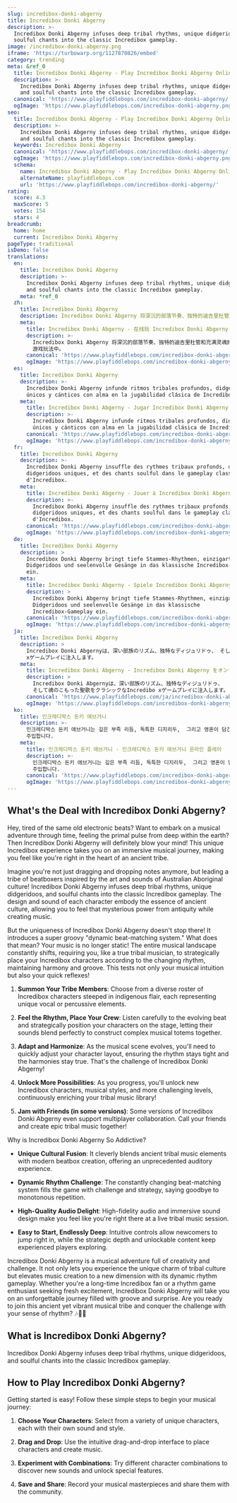 ```yaml
---
slug: incredibox-donki-abgerny
title: Incredibox Donki Abgerny
description: >-
  Incredibox Donki Abgerny infuses deep tribal rhythms, unique didgeridoos, and
  soulful chants into the classic Incredibox gameplay.
image: /incredibox-donki-abgerny.png
iframe: 'https://turbowarp.org/1127870826/embed'
category: trending
meta: &ref_0
  title: Incredibox Donki Abgerny - Play Incredibox Donki Abgerny Online
  description: >-
    Incredibox Donki Abgerny infuses deep tribal rhythms, unique didgeridoos,
    and soulful chants into the classic Incredibox gameplay.
  canonical: 'https://www.playfiddlebops.com/incredibox-donki-abgerny/'
  ogImage: 'https://www.playfiddlebops.com/incredibox-donki-abgerny.png'
seo:
  title: Incredibox Donki Abgerny - Play Incredibox Donki Abgerny Online
  description: >-
    Incredibox Donki Abgerny infuses deep tribal rhythms, unique didgeridoos,
    and soulful chants into the classic Incredibox gameplay.
  keywords: Incredibox Donki Abgerny
  canonical: 'https://www.playfiddlebops.com/incredibox-donki-abgerny/'
  ogImage: 'https://www.playfiddlebops.com/incredibox-donki-abgerny.png'
  schema:
    name: Incredibox Donki Abgerny - Play Incredibox Donki Abgerny Online
    alternateName: playfiddlebops.com
    url: 'https://www.playfiddlebops.com/incredibox-donki-abgerny/'
rating:
  score: 4.3
  maxScore: 5
  votes: 154
  stars: 4
breadcrumb:
  home: home
  current: Incredibox Donki Abgerny
pageType: traditional
isDemo: false
translations:
  en:
    title: Incredibox Donki Abgerny
    description: >-
      Incredibox Donki Abgerny infuses deep tribal rhythms, unique didgeridoos,
      and soulful chants into the classic Incredibox gameplay.
    meta: *ref_0
  zh:
    title: Incredibox Donki Abgerny
    description: Incredibox Donki Abgerny 将深沉的部落节奏、独特的迪吉里杜管和充满灵魂的吟唱融入到经典的 Incredibox 游戏玩法中。
    meta:
      title: Incredibox Donki Abgerny - 在线玩 Incredibox Donki Abgerny
      description: >-
        Incredibox Donki Abgerny 将深沉的部落节奏、独特的迪吉里杜管和充满灵魂的吟唱融入到经典的 Incredibox
        游戏玩法中。
      canonical: 'https://www.playfiddlebops.com/incredibox-donki-abgerny/'
      ogImage: 'https://www.playfiddlebops.com/incredibox-donki-abgerny.png'
  es:
    title: Incredibox Donki Abgerny
    description: >-
      Incredibox Donki Abgerny infunde ritmos tribales profundos, didgeridoos
      únicos y cánticos con alma en la jugabilidad clásica de Incredibox.
    meta:
      title: Incredibox Donki Abgerny - Jugar Incredibox Donki Abgerny Online
      description: >-
        Incredibox Donki Abgerny infunde ritmos tribales profundos, didgeridoos
        únicos y cánticos con alma en la jugabilidad clásica de Incredibox.
      canonical: 'https://www.playfiddlebops.com/incredibox-donki-abgerny/'
      ogImage: 'https://www.playfiddlebops.com/incredibox-donki-abgerny.png'
  fr:
    title: Incredibox Donki Abgerny
    description: >-
      Incredibox Donki Abgerny insuffle des rythmes tribaux profonds, des
      didgeridoos uniques, et des chants soulful dans le gameplay classique
      d'Incredibox.
    meta:
      title: Incredibox Donki Abgerny - Jouer à Incredibox Donki Abgerny en Ligne
      description: >-
        Incredibox Donki Abgerny insuffle des rythmes tribaux profonds, des
        didgeridoos uniques, et des chants soulful dans le gameplay classique
        d'Incredibox.
      canonical: 'https://www.playfiddlebops.com/incredibox-donki-abgerny/'
      ogImage: 'https://www.playfiddlebops.com/incredibox-donki-abgerny.png'
  de:
    title: Incredibox Donki Abgerny
    description: >
      Incredibox Donki Abgerny bringt tiefe Stammes-Rhythmen, einzigartige
      Didgeridoos und seelenvolle Gesänge in das klassische Incredibox-Gameplay
      ein.
    meta:
      title: Incredibox Donki Abgerny - Spiele Incredibox Donki Abgerny Online
      description: >
        Incredibox Donki Abgerny bringt tiefe Stammes-Rhythmen, einzigartige
        Didgeridoos und seelenvolle Gesänge in das klassische
        Incredibox-Gameplay ein.
      canonical: 'https://www.playfiddlebops.com/incredibox-donki-abgerny/'
      ogImage: 'https://www.playfiddlebops.com/incredibox-donki-abgerny.png'
  ja:
    title: Incredibox Donki Abgerny
    description: >
      Incredibox Donki Abgernyは、深い部族のリズム、独特なディジュリドゥ、 そして魂のこもった聖歌をクラシックなIncredibo
      xゲームプレイに注入します。
    meta:
      title: Incredibox Donki Abgerny - Incredibox Donki Abgerny をオンラインでプレイ
      description: >
        Incredibox Donki Abgernyは、深い部族のリズム、独特なディジュリドゥ、
        そして魂のこもった聖歌をクラシックなIncredibo xゲームプレイに注入します。
      canonical: 'https://www.playfiddlebops.com/ja/incredibox-donki-abgerny/'
      ogImage: 'https://www.playfiddlebops.com/incredibox-donki-abgerny.png'
  ko:
    title: 인크레디박스 돈키 애브거니
    description: >-
      인크레디박스 돈키 애브거니는 깊은 부족 리듬, 독특한 디지리두,  그리고 영혼이 담긴 성가를 클래식 인크레디박스 게임플레이에 
      주입합니다.
    meta:
      title: 인크레디박스 돈키 애브거니 - 인크레디박스 돈키 애브거니 온라인 플레이
      description: >-
        인크레디박스 돈키 애브거니는 깊은 부족 리듬, 독특한 디지리두,  그리고 영혼이 담긴 성가를 클래식 인크레디박스 게임플레이에 
        주입합니다.
      canonical: 'https://www.playfiddlebops.com/incredibox-donki-abgerny/'
      ogImage: 'https://www.playfiddlebops.com/incredibox-donki-abgerny.png'
---
```


## What's the Deal with Incredibox Donki Abgerny?

Hey, tired of the same old electronic beats? Want to embark on a musical adventure through time, feeling the primal pulse from deep within the earth? Then Incredibox Donki Abgerny will definitely blow your mind! This unique Incredibox experience takes you on an immersive musical journey, making you feel like you're right in the heart of an ancient tribe.

Imagine you're not just dragging and dropping notes anymore, but leading a tribe of beatboxers inspired by the art and sounds of Australian Aboriginal culture! Incredibox Donki Abgerny infuses deep tribal rhythms, unique didgeridoos, and soulful chants into the classic Incredibox gameplay. The design and sound of each character embody the essence of ancient culture, allowing you to feel that mysterious power from antiquity while creating music.

But the uniqueness of Incredibox Donki Abgerny doesn't stop there! It introduces a super groovy "dynamic beat-matching system." What does that mean? Your music is no longer static! The entire musical landscape constantly shifts, requiring you, like a true tribal musician, to strategically place your Incredibox characters according to the changing rhythm, maintaining harmony and groove. This tests not only your musical intuition but also your quick reflexes!

1. **Summon Your Tribe Members**: Choose from a diverse roster of Incredibox characters steeped in indigenous flair, each representing unique vocal or percussive elements.

1. **Feel the Rhythm, Place Your Crew**: Listen carefully to the evolving beat and strategically position your characters on the stage, letting their sounds blend perfectly to construct complex musical totems together.

1. **Adapt and Harmonize**: As the musical scene evolves, you'll need to quickly adjust your character layout, ensuring the rhythm stays tight and the harmonies stay true. That's the challenge of Incredibox Donki Abgerny!

1. **Unlock More Possibilities**: As you progress, you'll unlock new Incredibox characters, musical styles, and more challenging levels, continuously enriching your tribal music library!

1. **Jam with Friends (in some versions)**: Some versions of Incredibox Donki Abgerny even support multiplayer collaboration. Call your friends and create epic tribal music together!

Why is Incredibox Donki Abgerny So Addictive?

- **Unique Cultural Fusion**: It cleverly blends ancient tribal music elements with modern beatbox creation, offering an unprecedented auditory experience.

- **Dynamic Rhythm Challenge**: The constantly changing beat-matching system fills the game with challenge and strategy, saying goodbye to monotonous repetition.

- **High-Quality Audio Delight**: High-fidelity audio and immersive sound design make you feel like you're right there at a live tribal music session.

- **Easy to Start, Endlessly Deep**: Intuitive controls allow newcomers to jump right in, while the strategic depth and unlockable content keep experienced players exploring.

Incredibox Donki Abgerny is a musical adventure full of creativity and challenge. It not only lets you experience the unique charm of tribal culture but elevates music creation to a new dimension with its dynamic rhythm gameplay. Whether you're a long-time Incredibox fan or a rhythm game enthusiast seeking fresh excitement, Incredibox Donki Abgerny will take you on an unforgettable journey filled with groove and surprise. Are you ready to join this ancient yet vibrant musical tribe and conquer the challenge with your sense of rhythm? 🎶🎤🎼

## What is Incredibox Donki Abgerny?

Incredibox Donki Abgerny infuses deep tribal rhythms, unique didgeridoos, and soulful chants into the classic Incredibox gameplay.

## How to Play Incredibox Donki Abgerny?

Getting started is easy! Follow these simple steps to begin your musical journey:

1. **Choose Your Characters**: Select from a variety of unique characters, each with their own sound and style.

1. **Drag and Drop**: Use the intuitive drag-and-drop interface to place characters and create music.

1. **Experiment with Combinations**: Try different character combinations to discover new sounds and unlock special features.

1. **Save and Share**: Record your musical masterpieces and share them with the community.

